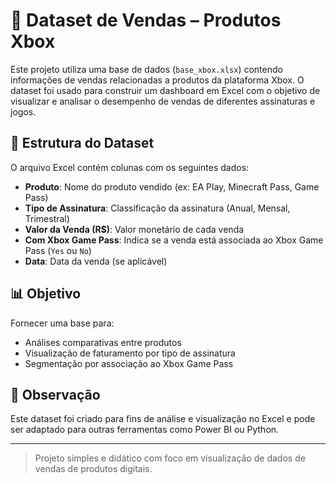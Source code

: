 # 📄 Dataset de Vendas – Produtos Xbox

Este projeto utiliza uma base de dados (`base_xbox.xlsx`) contendo informações de vendas relacionadas a produtos da plataforma Xbox. O dataset foi usado para construir um dashboard em Excel com o objetivo de visualizar e analisar o desempenho de vendas de diferentes assinaturas e jogos.

## 📁 Estrutura do Dataset

O arquivo Excel contém colunas com os seguintes dados:

- **Produto**: Nome do produto vendido (ex: EA Play, Minecraft Pass, Game Pass)
- **Tipo de Assinatura**: Classificação da assinatura (Anual, Mensal, Trimestral)
- **Valor da Venda (R$)**: Valor monetário de cada venda
- **Com Xbox Game Pass**: Indica se a venda está associada ao Xbox Game Pass (`Yes` ou `No`)
- **Data**: Data da venda (se aplicável)

## 📊 Objetivo

Fornecer uma base para:

- Análises comparativas entre produtos
- Visualização de faturamento por tipo de assinatura
- Segmentação por associação ao Xbox Game Pass

## 📌 Observação

Este dataset foi criado para fins de análise e visualização no Excel e pode ser adaptado para outras ferramentas como Power BI ou Python.

---

> Projeto simples e didático com foco em visualização de dados de vendas de produtos digitais.

